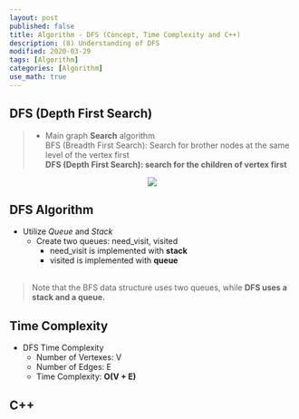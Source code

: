 ```yaml
---
layout: post
published: false
title: Algorithm - DFS (Concept, Time Complexity and C++)
description: (8) Understanding of DFS
modified: 2020-03-29
tags: [Algorithm]
categories: [Algorithm]
use_math: true
---
```

## DFS (Depth First Search)   
> * Main graph **Search** algorithm  
> BFS (Breadth First Search): Search for brother nodes at the same level of the vertex first  
> **DFS (Depth First Search): search for the children of vertex first**  


<center>
	<a href="https://en.wikipedia.org/wiki/Breadth-first_search">
		<img src="https://upload.wikimedia.org/wikipedia/commons/4/46/Animated_BFS.gif"/>
	</a>
</center>


## DFS Algorithm  
- Utilize *Queue* and *Stack*    
	- Create two queues: need_visit, visited  
		- need_visit is implemented with **stack**  
		- visited is implemented with **queue**  
​
> Note that the BFS data structure uses two queues, while **DFS uses a stack and a queue.**  


## Time Complexity
- DFS Time Complexity  
	- Number of Vertexes: V  
	- Number of Edges: E  
	- Time Complexity: **O(V + E)**  

## C++ 
```cpp

```

